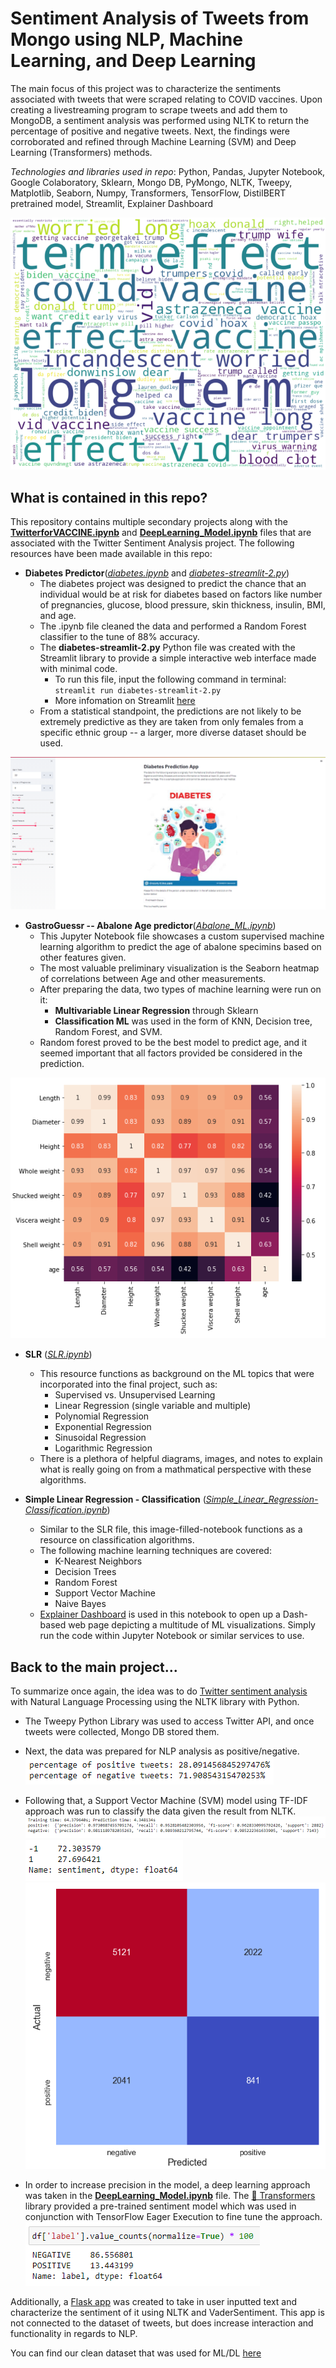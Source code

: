 # Sentiment Analysis of Tweets from Mongo using NLP, Machine Learning, and Deep Learning
The main focus of this project was to characterize the sentiments associated with tweets that were scraped relating to COVID vaccines. Upon creating a livestreaming program to scrape tweets and add them to MongoDB, a sentiment analysis was performed using NLTK to return the percentage of positive and negative tweets. Next, the findings were corroborated and refined through Machine Learning (SVM) and Deep Learning (Transformers) methods.

*Technologies and libraries used in repo*: Python, Pandas, Jupyter Notebook, Google Colaboratory, Sklearn, Mongo DB, PyMongo, NLTK, Tweepy, Matplotlib, Seaborn, Numpy, Transformers, TensorFlow, DistilBERT pretrained model, Streamlit, Explainer Dashboard

![words](images/covidwordcloud.png)

## What is contained in this repo?

This repository contains multiple secondary projects along with the [**TwitterforVACCINE.ipynb**](TwitterforVACCINE.ipynb) and [**DeepLearning_Model.ipynb**](DeepLearning_Model.ipynb) files that are associated with the Twitter Sentiment Analysis project. The following resources have been made available in this repo:

- **Diabetes Predictor**([*diabetes.ipynb*](Diabetes.ipynb) and [*diabetes-streamlit-2.py*](diabetes-streamlit-2.py))
    - The diabetes project was designed to predict the chance that an individual would be at risk for diabetes based on factors like number of pregnancies, glucose, blood pressure, skin thickness, insulin, BMI, and age.
    - The .ipynb file cleaned the data and performed a Random Forest classifier to the tune of 88% accuracy. 
    - The **diabetes-streamlit-2.py** Python file was created with the Streamlit library to provide a simple interactive web interface made with minimal code.
        - To run this file, input the following command in terminal:
        ```streamlit run diabetes-streamlit-2.py```
        - More infomation on Streamlit [here](https://docs.streamlit.io/en/stable/)
    - From a statistical standpoint, the predictions are not likely to be extremely predictive as they are taken from only females from a specific ethnic group -- a larger, more diverse dataset should be used.

![diabeetus](images/diabetes.png)

- **GastroGuessr -- Abalone Age predictor**([*Abalone_ML.ipynb*](Abalone_ML.ipynb))
    - This Jupyter Notebook file showcases a custom supervised machine learning algorithm to predict the age of abalone specimins based on other features given.
    - The most valuable preliminary visualization is the Seaborn heatmap of correlations between Age and other measurements. 
    - After preparing the data, two types of machine learning were run on it:
        - __Multivariable Linear Regression__ through Sklearn
        - __Classification ML__ was used in the form of KNN, Decision tree, Random Forest, and SVM.
    - Random forest proved to be the best model to predict age, and it seemed important that all factors provided be considered in the prediction.

![abalone](images/abalone.png)

- **SLR** ([*SLR.ipynb*](SLR.ipynb))
    - This resource functions as background on the ML topics that were incorporated into the final project, such as:
        - Supervised vs. Unsupervised Learning
        - Linear Regression (single variable and multiple)
        - Polynomial Regression
        - Exponential Regression
        - Sinusoidal Regression
        - Logarithmic Regression
    - There is a plethora of helpful diagrams, images, and notes to explain what is really going on from a mathmatical perspective with these algorithms. 

- **Simple Linear Regression - Classification** ([*Simple_Linear_Regression-Classification.ipynb*](Simple_Linear_Regression-Classification.ipynb))
    - Similar to the SLR file, this image-filled-notebook functions as a resource on classification algorithms.
    - The following machine learning techniques are covered:
        - K-Nearest Neighbors
        - Decision Trees
        - Random Forest
        - Support Vector Machine
        - Naive Bayes
    - [Explainer Dashboard](https://explainerdashboard.readthedocs.io/en/latest/explainers.html) is used in this notebook to open up a Dash-based web page depicting a multitude of ML visualizations. Simply run the code within Jupyter Notebook or similar services to use.

## Back to the main project...

To summarize once again, the idea was to do [Twitter sentiment analysis](TwitterforVACCINE.ipynb) with Natural Language Processing using the NLTK library with Python.
- The Tweepy Python Library was used to access Twitter API, and once tweets were collected, Mongo DB stored them. 
- Next, the data was prepared for NLP analysis as positive/negative. 
![alt text](images/NLPpositivenegativetweets.png)

- Following that, a Support Vector Machine (SVM) model using TF-IDF approach was run to classify the data given the result from NLTK. 
![alt text](images/SVMresultsvaccine.png)
![alt text](images/SVMresultsvaccine1.png)
![confusion matrix](images/confusionmatrixvaccine.png)
- In order to increase precision in the model, a deep learning approach was taken in the [**DeepLearning_Model.ipynb**](DeepLearning_Model.ipynb) file. The [🤗 Transformers](https://huggingface.co/transformers/quicktour.html) library provided a pre-trained sentiment model which was used in conjunction with TensorFlow Eager Execution to fine tune the approach. 
![alt text](images/DLvaccine.png)

Additionally, a [Flask app](flask_app/app.py) was created to take in user inputted text and characterize the sentiment of it using NLTK and VaderSentiment. This app is not connected to the dataset of tweets, but does increase interaction and functionality in regards to NLP.

You can find our clean dataset that was used for ML/DL [here](new_df.csv)
